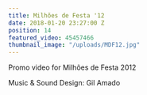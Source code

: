 ```yaml
---
title: Milhões de Festa '12
date: 2018-01-20 23:27:00 Z
position: 14
featured_video: 45457466
thumbnail_image: "/uploads/MDF12.jpg"
---
```


Promo video for Milhões de Festa 2012

Music & Sound Design: Gil Amado